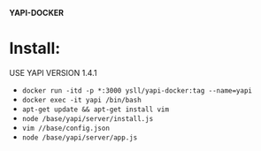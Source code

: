 **YAPI-DOCKER**

# Install: 
USE YAPI VERSION 1.4.1
* `docker run -itd -p *:3000 ysll/yapi-docker:tag --name=yapi`
* `docker exec -it yapi /bin/bash`
* `apt-get update && apt-get install vim`
* `node /base/yapi/server/install.js`
* `vim //base/config.json`
* `node /base/yapi/server/app.js`
